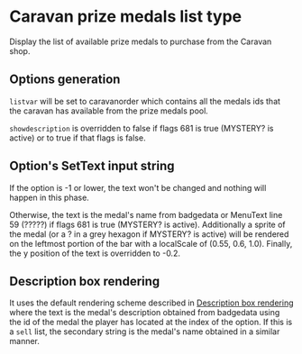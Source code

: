 # Caravan prize medals list type

Display the list of available prize medals to purchase from the Caravan shop.

## Options generation

`listvar` will be set to caravanorder which contains all the medals ids that the caravan has available from the prize medals pool.

`showdescription` is overridden to false if flags 681 is true (MYSTERY? is active) or to true if that flags is false.

## Option's SetText input string

If the option is -1 or lower, the text won't be changed and nothing will happen in this phase.

Otherwise, the text is the medal's name from badgedata or MenuText line 59 (?????) if flags 681 is true (MYSTERY? is active). Additionally a sprite of the medal (or a ? in a grey hexagon if MYSTERY? is active) will be rendered on the leftmost portion of the bar with a localScale of (0.55, 0.6, 1.0). Finally, the y position of the text is overridden to -0.2.

## Description box rendering

It uses the default rendering scheme described in [Description box rendering](../ShowItemList%20Life%20Cycle/Description%20box%20rendering.md) where the text is the medal's description obtained from badgedata using the id of the medal the player has located at the index of the option. If this is a `sell` list, the secondary string is the medal's name obtained in a similar manner.
